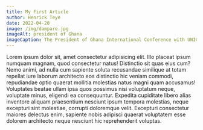 ```yaml
---
title: My First Article
author: Henrick Teye
date: 2022-04-20
image: /img/dampare.jpg
imageAlt: president of Ghana
imageCaption: The President of Ghana International Conference with UNICEF
---
```


  Lorem ipsum dolor sit, amet consectetur adipisicing elit. Illo
          placeat ipsum numquam magnam, quod consectetur natus! Distinctio sit
          quas eius cum? Nemo animi, ad nulla cum sapiente soluta recusandae
          similique at totam repellat iure laborum architecto eos distinctio
          hic veniam commodi, repudiandae optio quaerat mollitia molestias
          natus magni quam accusamus! Voluptates beatae ullam ipsa quos
          possimus nisi voluptatum neque, voluptate minus, eligendi ea
          consequuntur. Expedita cupiditate libero alias inventore aliquam
          praesentium nesciunt ipsum tempora molestias, neque excepturi sint
          molestiae, corrupti doloremque velit. Excepturi consectetur maiores
          delectus enim, sapiente nobis adipisci quaerat voluptatem esse
          dolorem architecto neque nesciunt hic reprehenderit voluptas.